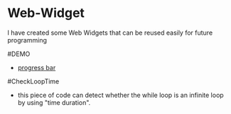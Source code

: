 # Web-Widget
I have created some Web Widgets that can be reused easily for future programming

#DEMO

-  [progress bar](http://wavysea.github.io/WebWidget/progress_bar.html)

#CheckLoopTime

- this piece of code can detect whether the while loop is an infinite loop by using "time duration".
